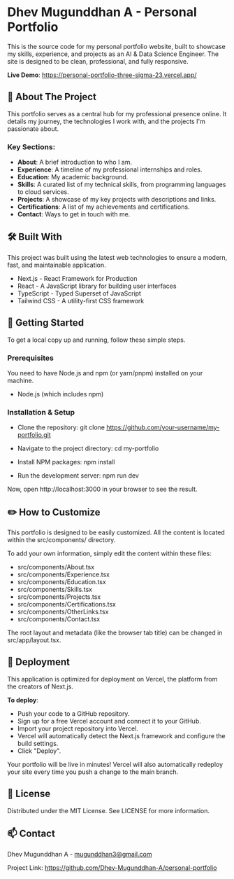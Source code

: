 # Dhev Mugunddhan A - Personal Portfolio
This is the source code for my personal portfolio website, built to showcase my skills, experience, and projects as an AI & Data Science Engineer. The site is designed to be clean, professional, and fully responsive.

**Live Demo**: https://personal-portfolio-three-sigma-23.vercel.app/ 
## 🚀 About The Project
This portfolio serves as a central hub for my professional presence online. It details my journey, the technologies I work with, and the projects I'm passionate about.

### Key Sections:
* **About**: A brief introduction to who I am.
* **Experience**: A timeline of my professional internships and roles.
* **Education**: My academic background.
* **Skills**: A curated list of my technical skills, from programming languages to cloud services.
* **Projects**: A showcase of my key projects with descriptions and links.
* **Certifications**: A list of my achievements and certifications.
* **Contact**: Ways to get in touch with me.

## 🛠️ Built With
This project was built using the latest web technologies to ensure a modern, fast, and maintainable application.
* Next.js - React Framework for Production
* React - A JavaScript library for building user interfaces
* TypeScript - Typed Superset of JavaScript
* Tailwind CSS - A utility-first CSS framework
## 🏁 Getting Started
To get a local copy up and running, follow these simple steps.

### Prerequisites
You need to have Node.js and npm (or yarn/pnpm) installed on your machine.
* Node.js (which includes npm)

### Installation & Setup
* Clone the repository:
git clone https://github.com/your-username/my-portfolio.git


* Navigate to the project directory:
cd my-portfolio


* Install NPM packages:
npm install


* Run the development server:
npm run dev


Now, open http://localhost:3000 in your browser to see the result.

## ✏️ How to Customize
This portfolio is designed to be easily customized. All the content is located within the src/components/ directory.

To add your own information, simply edit the content within these files:
* src/components/About.tsx
* src/components/Experience.tsx
* src/components/Education.tsx
* src/components/Skills.tsx
* src/components/Projects.tsx
* src/components/Certifications.tsx
* src/components/OtherLinks.tsx
* src/components/Contact.tsx

The root layout and metadata (like the browser tab title) can be changed in src/app/layout.tsx.

## 🚀 Deployment
This application is optimized for deployment on Vercel, the platform from the creators of Next.js.

**To deploy**:

* Push your code to a GitHub repository.
* Sign up for a free Vercel account and connect it to your GitHub.
* Import your project repository into Vercel.
* Vercel will automatically detect the Next.js framework and configure the build settings.
* Click "Deploy".

Your portfolio will be live in minutes! Vercel will also automatically redeploy your site every time you push a change to the main branch.

## 📄 License
Distributed under the MIT License. See LICENSE for more information.
## 📫 Contact
Dhev Mugunddhan A - mugunddhan3@gmail.com

Project Link: https://github.com/Dhev-Mugunddhan-A/personal-portfolio

